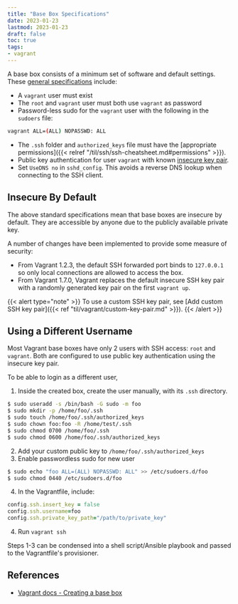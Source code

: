 ```yaml
---
title: "Base Box Specifications"
date: 2023-01-23
lastmod: 2023-01-23
draft: false
toc: true
tags:
- vagrant
---
```


A base box consists of a minimum set of software and default settings. These
[general
specifications](https://developer.hashicorp.com/vagrant/docs/boxes/base)
include:

- A `vagrant` user must exist
- The `root` and `vagrant` user must both use `vagrant` as password
- Password-less sudo for the `vagrant` user with the following in the `sudoers`
  file:

```bash
vagrant ALL=(ALL) NOPASSWD: ALL
```

- The `.ssh` folder and `authorized_keys` file must have the [appropriate
  permissions]({{< relref "/til/ssh/ssh-cheatsheet.md#permissions" >}}).
- Public key authentication for user `vagrant` with known [insecure key
  pair](https://github.com/hashicorp/vagrant/tree/master/keys).
- Set `UseDNS no` in `sshd_config`. This avoids a reverse DNS lookup when
  connecting to the SSH client.


## Insecure By Default

The above standard specifications mean that base boxes are insecure by default.
They are accessible by anyone due to the publicly available private key.

A number of changes have been implemented to provide some measure of security:

- From Vagrant 1.2.3, the default SSH forwarded port binds to `127.0.0.1` so
  only local connections are allowed to access the box.
- From Vagrant 1.7.0, Vagrant replaces the default insecure SSH key pair with a
  randomly generated key pair on the first `vagrant up`.

{{< alert type="note" >}}
To use a custom SSH key pair, see
[Add custom SSH key pair]({{< ref "til/vagrant/custom-key-pair.md" >}}).
{{< /alert >}}

## Using a Different Username

Most Vagrant base boxes have only 2 users with SSH access: `root` and `vagrant`.
Both are configured to use public key authentication using the insecure key pair.

To be able to login as a different user,

1. Inside the created box, create the user manually, with its `.ssh` directory.

```bash
$ sudo useradd -s /bin/bash -G sudo -m foo
$ sudo mkdir -p /home/foo/.ssh
$ sudo touch /home/foo/.ssh/authorized_keys
$ sudo chown foo:foo -R /home/test/.ssh
$ sudo chmod 0700 /home/foo/.ssh
$ sudo chmod 0600 /home/foo/.ssh/authorized_keys
```

2. Add your custom public key to `/home/foo/.ssh/authorized_keys`
3. Enable passwordless sudo for new user

```bash
$ sudo echo "foo ALL=(ALL) NOPASSWD: ALL" >> /etc/sudoers.d/foo
$ sudo chmod 0440 /etc/sudoers.d/foo
```

4. In the Vagrantfile, include:

```ruby
config.ssh.insert_key = false
config.ssh.username=foo
config.ssh.private_key_path="/path/to/private_key"
```

4. Run `vagrant ssh`

Steps 1-3 can be condensed into a shell script/Ansible playbook and passed to
the Vagrantfile's provisioner.

## References

- [Vagrant docs - Creating a base box](https://developer.hashicorp.com/vagrant/docs/boxes/base)
